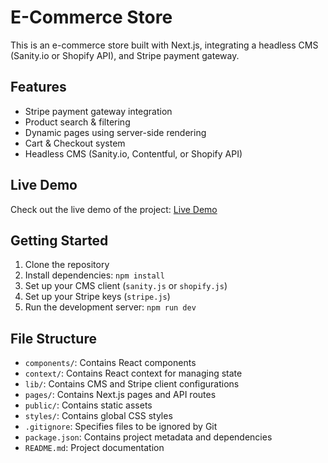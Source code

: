 # E-Commerce Store

This is an e-commerce store built with Next.js, integrating a headless CMS (Sanity.io or Shopify API), and Stripe payment gateway.

## Features

- Stripe payment gateway integration
- Product search & filtering
- Dynamic pages using server-side rendering
- Cart & Checkout system
- Headless CMS (Sanity.io, Contentful, or Shopify API)

## Live Demo

Check out the live demo of the project: [Live Demo](ecommerce-store-cnbmz2hdy-snehals-projects-ecbee2cb.vercel.app)

## Getting Started

1. Clone the repository
2. Install dependencies: `npm install`
3. Set up your CMS client (`sanity.js` or `shopify.js`)
4. Set up your Stripe keys (`stripe.js`)
5. Run the development server: `npm run dev`

## File Structure

- `components/`: Contains React components
- `context/`: Contains React context for managing state
- `lib/`: Contains CMS and Stripe client configurations
- `pages/`: Contains Next.js pages and API routes
- `public/`: Contains static assets
- `styles/`: Contains global CSS styles
- `.gitignore`: Specifies files to be ignored by Git
- `package.json`: Contains project metadata and dependencies
- `README.md`: Project documentation
